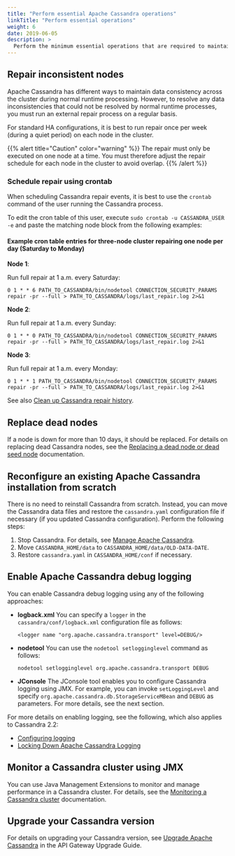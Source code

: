 ```yaml
---
title: "Perform essential Apache Cassandra operations"
linkTitle: "Perform essential operations"
weight: 6
date: 2019-06-05
description: >
  Perform the minimum essential operations that are required to maintain a healthy Apache Cassandra high availability (HA) cluster
---
```


## Repair inconsistent nodes

Apache Cassandra has different ways to maintain data consistency across the cluster during normal runtime processing. However, to resolve any data inconsistencies that could not be resolved by normal runtime processes, you must run an external repair process on a regular basis.

For standard HA configurations, it is best to run repair once per week (during a quiet period) on each node in the cluster.

{{% alert title="Caution" color="warning" %}}
The repair must only be executed on one node at a time. You must therefore adjust the repair schedule for each node in the cluster to avoid overlap.
{{% /alert %}}

### Schedule repair using crontab

When scheduling Cassandra repair events, it is best to use the `crontab` command of the user running the Cassandra process.

To edit the cron table of this user, execute `sudo crontab -u CASSANDRA_USER -e` and paste the matching node block from the following examples:

#### Example cron table entries for three-node cluster repairing one node per day (Saturday to Monday)

**Node 1**:

Run full repair at 1 a.m. every Saturday:

```
0 1 * * 6 PATH_TO_CASSANDRA/bin/nodetool CONNECTION_SECURITY_PARAMS repair -pr --full > PATH_TO_CASSANDRA/logs/last_repair.log 2>&1
```

**Node 2**:

Run full repair at 1 a.m. every Sunday:

```
0 1 * * 0 PATH_TO_CASSANDRA/bin/nodetool CONNECTION_SECURITY_PARAMS repair -pr --full > PATH_TO_CASSANDRA/logs/last_repair.log 2>&1
```

**Node 3**:

Run full repair at 1 a.m. every Monday:

```
0 1 * * 1 PATH_TO_CASSANDRA/bin/nodetool CONNECTION_SECURITY_PARAMS repair -pr --full > PATH_TO_CASSANDRA/logs/last_repair.log 2>&1
```

See also [Clean up Cassandra repair history](/docs/cass_admin/cassandra_bestpractices/#span-id-clean-span-clean-up-cassandra-repair-history).

## Replace dead nodes

If a node is down for more than 10 days, it should be replaced. For details on replacing dead Cassandra nodes, see the [Replacing a dead node or dead seed node](https://docs.datastax.com/en/archived/cassandra/2.2/cassandra/operations/opsReplaceNode.html) documentation.

## Reconfigure an existing Apache Cassandra installation from scratch

There is no need to reinstall Cassandra from scratch. Instead, you can move the Cassandra data files and restore the `cassandra.yaml` configuration file if necessary (if you updated Cassandra
configuration). Perform the following steps:

1. Stop Cassandra. For details, see [Manage Apache Cassandra](/docs/cass_admin/cassandra_manage/).
2. Move `CASSANDRA_HOME/data` to `CASSANDRA_HOME/data/OLD-DATA-DATE`.
3. Restore `cassandra.yaml` in `CASSANDRA_HOME/conf` if necessary.

## Enable Apache Cassandra debug logging

You can enable Cassandra debug logging using any of the following approaches:

* **logback.xml**
  You can specify a `logger` in the `cassandra/conf/logback.xml` configuration file as follows:
  
  ```
  <logger name "org.apache.cassandra.transport" level=DEBUG/>
  ```

* **nodetool**
  You can use the `nodetool setlogginglevel` command as follows:

  ```
  nodetool setlogginglevel org.apache.cassandra.transport DEBUG
  ```

* **JConsole**
  The JConsole tool enables you to configure Cassandra logging using JMX. For example, you can invoke `setLoggingLevel` and specify `org.apache.cassandra.db.StorageServiceMBean` and `DEBUG` as parameters. For more details, see the next section.

For more details on enabling logging, see the following, which also applies to Cassandra 2.2:

* [Configuring logging](https://docs.datastax.com/en/cassandra/2.1/cassandra/configuration/configLoggingLevels\_r.html)
* [Locking Down Apache Cassandra Logging](http://thelastpickle.com/blog/2016/02/10/locking-down-apache-cassandra-logging.html)

## Monitor a Cassandra cluster using JMX

You can use Java Management Extensions to monitor and manage performance in a Cassandra cluster. For details, see the [Monitoring a Cassandra cluster](https://docs.datastax.com/en/archived/cassandra/2.2/cassandra/operations/opsMonitoring.html) documentation.

## Upgrade your Cassandra version

For details on upgrading your Cassandra version, see [Upgrade Apache Cassandra](/docs/apim_installation/apigw_upgrade/upgrade_cassandra/) in the API Gateway Upgrade Guide.
